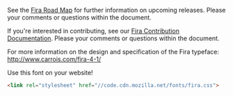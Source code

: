 See the  <a href="https://docs.google.com/document/d/1fLxzQsULTv43umIhpB9Gv3Gi7aOBONHbqEbwZIipmxw/edit">Fira Road Map</a> for further information on upcoming releases. Please your comments or questions within the document.

If you're interested in contributing, see our  <a href="https://docs.google.com/document/d/1QfxweGktJEdBvbd94y-5hiyqu32U9-h_ICPVs76Niyw/edit">Fira Contribution Documentation</a>. Please your comments or questions within the document.

For more information on the design and specification of the Fira typeface: http://www.carrois.com/fira-4-1/

Use this font on your website!

```html
<link rel="stylesheet" href="//code.cdn.mozilla.net/fonts/fira.css">
```
